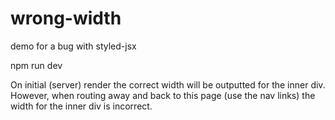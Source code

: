 # wrong-width
demo for a bug with styled-jsx

npm run dev

On initial (server) render the correct width will be outputted for the inner div. However, when routing away and back to this page (use the nav links) the width for the inner div is incorrect.
